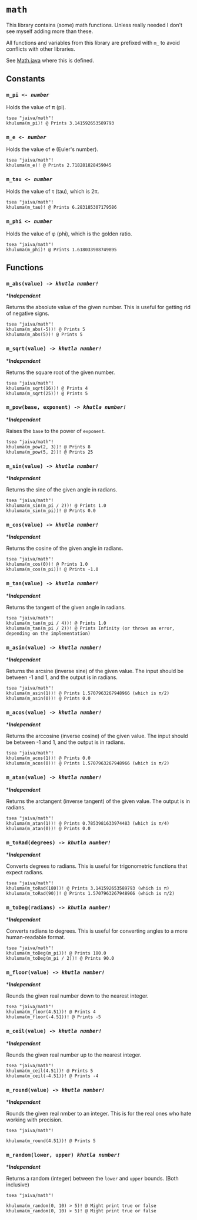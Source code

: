 # `math`

This library contains (some) math functions. Unless really needed I don't see myself adding more than these.

All functions and variables from this library are prefixed with `m_` to avoid conflicts with other libraries.

See [Math.java](../src/main/java/com/jaiva/interpreter/libs/Math.java) where this is defined.

## Constants

### `m_pi <- `_*`number`*_

Holds the value of π (pi).

```jiv
tsea "jaiva/math"!
khuluma(m_pi)! @ Prints 3.141592653589793
```

### `m_e <- `_*`number`*_

Holds the value of e (Euler's number).

```jiv
tsea "jaiva/math"!
khuluma(m_e)! @ Prints 2.718281828459045
```

### `m_tau <- `_*`number`*_

Holds the value of τ (tau), which is 2π.

```jiv
tsea "jaiva/math"!
khuluma(m_tau)! @ Prints 6.283185307179586
```

### `m_phi <- `_*`number`*_

Holds the value of φ (phi), which is the golden ratio.

```jiv
tsea "jaiva/math"!
khuluma(m_phi)! @ Prints 1.618033988749895
```

## Functions

### `m_abs(value) -> `_*`khutla number!`*_

\*_**Independent**_

Returns the absolute value of the given number. This is useful for getting rid of negative signs.

```jiv
tsea "jaiva/math"!
khuluma(m_abs(-5))! @ Prints 5
khuluma(m_abs(5))! @ Prints 5
```

### `m_sqrt(value) -> `_*`khutla number!`*_

\*_**Independent**_

Returns the square root of the given number.

```jiv
tsea "jaiva/math"!
khuluma(m_sqrt(16))! @ Prints 4
khuluma(m_sqrt(25))! @ Prints 5
```

### `m_pow(base, exponent) -> `_*`khutla number!`*_

\*_**Independent**_

Raises the `base` to the power of `exponent`.

```jiv
tsea "jaiva/math"!
khuluma(m_pow(2, 3))! @ Prints 8
khuluma(m_pow(5, 2))! @ Prints 25
```

### `m_sin(value) -> `_*`khutla number!`*_

\*_**Independent**_

Returns the sine of the given angle in radians.

```jiv
tsea "jaiva/math"!
khuluma(m_sin(m_pi / 2))! @ Prints 1.0
khuluma(m_sin(m_pi))! @ Prints 0.0
```

### `m_cos(value) -> `_*`khutla number!`*_

\*_**Independent**_

Returns the cosine of the given angle in radians.

```jiv
tsea "jaiva/math"!
khuluma(m_cos(0))! @ Prints 1.0
khuluma(m_cos(m_pi))! @ Prints -1.0
```

### `m_tan(value) -> `_*`khutla number!`*_

\*_**Independent**_

Returns the tangent of the given angle in radians.

```jiv
tsea "jaiva/math"!
khuluma(m_tan(m_pi / 4))! @ Prints 1.0
khuluma(m_tan(m_pi / 2))! @ Prints Infinity (or throws an error, depending on the implementation)
```

### `m_asin(value) -> `_*`khutla number!`*_

\*_**Independent**_

Returns the arcsine (inverse sine) of the given value. The input should be between -1 and 1, and the output is in radians.

```jiv
tsea "jaiva/math"!
khuluma(m_asin(1))! @ Prints 1.5707963267948966 (which is π/2)
khuluma(m_asin(0))! @ Prints 0.0
```

### `m_acos(value) -> `_*`khutla number!`*_

\*_**Independent**_

Returns the arccosine (inverse cosine) of the given value. The input should be between -1 and 1, and the output is in radians.

```jiv
tsea "jaiva/math"!
khuluma(m_acos(1))! @ Prints 0.0
khuluma(m_acos(0))! @ Prints 1.5707963267948966 (which is π/2)
```

### `m_atan(value) -> `_*`khutla number!`*_

\*_**Independent**_

Returns the arctangent (inverse tangent) of the given value. The output is in radians.

```jiv
tsea "jaiva/math"!
khuluma(m_atan(1))! @ Prints 0.7853981633974483 (which is π/4)
khuluma(m_atan(0))! @ Prints 0.0
```

### `m_toRad(degrees) -> `_*`khutla number!`*_

\*_**Independent**_

Converts degrees to radians. This is useful for trigonometric functions that expect radians.

```jiv
tsea "jaiva/math"!
khuluma(m_toRad(180))! @ Prints 3.141592653589793 (which is π)
khuluma(m_toRad(90))! @ Prints 1.5707963267948966 (which is π/2)
```

### `m_toDeg(radians) -> `_*`khutla number!`*_

\*_**Independent**_

Converts radians to degrees. This is useful for converting angles to a more human-readable format.

```jiv
tsea "jaiva/math"!
khuluma(m_toDeg(m_pi))! @ Prints 180.0
khuluma(m_toDeg(m_pi / 2))! @ Prints 90.0
```

### `m_floor(value) -> `_*`khutla number!`*_

\*_**Independent**_

Rounds the given real number down to the nearest integer.

```jiv
tsea "jaiva/math"!
khuluma(m_floor(4.51))! @ Prints 4
khuluma(m_floor(-4.51))! @ Prints -5
```

### `m_ceil(value) -> `_*`khutla number!`*_

\*_**Independent**_

Rounds the given real number up to the nearest integer.

```jiv
tsea "jaiva/math"!
khuluma(m_ceil(4.51))! @ Prints 5
khuluma(m_ceil(-4.51))! @ Prints -4
```

### `m_round(value) -> `_*`khutla number!`*_

\*_**Independent**_

Rounds the given real nmber to an integer. This is for the real ones who hate working with precision.

```jiv
tsea "jaiva/math"!

khuluma(m_round(4.51))! @ Prints 5
```

### `m_random(lower, upper) `_*`khutla number!`*_

\*_**Independent**_

Returns a random (integer) between the `lower` and `upper` bounds. (Both inclusive)

```jiv
tsea "jaiva/math"!

khuluma(m_random(0, 10) > 5)! @ Might print true or false
khuluma(m_random(0, 10) > 5)! @ Might print true or false
```
